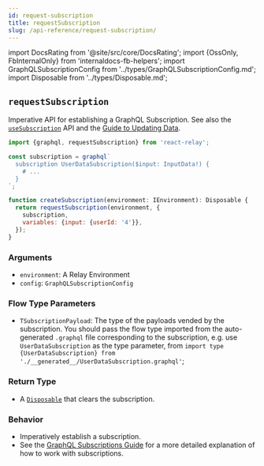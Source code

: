 ```yaml
---
id: request-subscription
title: requestSubscription
slug: /api-reference/request-subscription/
---
```


import DocsRating from '@site/src/core/DocsRating';
import {OssOnly, FbInternalOnly} from 'internaldocs-fb-helpers';
import GraphQLSubscriptionConfig from '../types/GraphQLSubscriptionConfig.md';
import Disposable from '../types/Disposable.md';

## `requestSubscription`

Imperative API for establishing a GraphQL Subscription.
See also the [`useSubscription`](../use-subscription/) API and the [Guide to Updating Data](../../guided-tour/updating-data/).

```js
import {graphql, requestSubscription} from 'react-relay';

const subscription = graphql`
  subscription UserDataSubscription($input: InputData!) {
    # ...
  }
`;

function createSubscription(environment: IEnvironment): Disposable {
  return requestSubscription(environment, {
    subscription,
    variables: {input: {userId: '4'}},
  });
}
```

### Arguments

* `environment`: A Relay Environment
* `config`: `GraphQLSubscriptionConfig`

<GraphQLSubscriptionConfig />

### Flow Type Parameters

* `TSubscriptionPayload`: The type of the payloads vended by the subscription. You should pass the flow type imported from the auto-generated `.graphql` file corresponding to the subscription, e.g. use `UserDataSubscription` as the type parameter, from `import type {UserDataSubscription} from './__generated__/UserDataSubscription.graphql'`;

### Return Type

* A [`Disposable`](#interface-disposable) that clears the subscription.

<Disposable />

### Behavior

* Imperatively establish a subscription.
* See the [GraphQL Subscriptions Guide](../../guided-tour/updating-data/graphql-subscriptions/) for a more detailed explanation of how to work with subscriptions.

<DocsRating />
